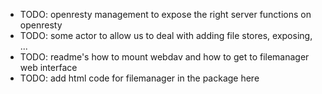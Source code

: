 

- TODO: openresty management to expose the right server functions on openresty
- TODO: some actor to allow us to deal with adding file stores, exposing, ...
- TODO: readme's how to mount webdav and how to get to filemanager web interface
- TODO: add html code for filemanager in the package here

 


